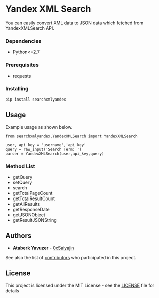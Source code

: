 # Yandex XML Search

You can easily convert XML data to JSON data which fetched from YandexXMLSearch API.

### Dependencies

* Python<=2.7

### Prerequisites

* requests

### Installing
```
pip install searchxmlyandex
```

## Usage

Example usage as shown below.

```
from searchxmlyandex.YandexXMLSearch import YandexXMLSearch

user, api_key = 'username','api_key'
query = raw_input('Search Term: ')
parser = YandexXMLSearch(user,api_key,query)

```

### Method List

* getQuery
* setQuery
* search
* getTotalPageCount
* getTotalResultCount
* getAllResults
* getResponseDate
* getJSONObject
* getResultJSONString

## Authors

* **Ataberk Yavuzer** - [0xSaiyajin](https://github.com/0xSaiyajin)

See also the list of [contributors](https://github.com/your/project/contributors) who participated in this project.

## License

This project is licensed under the MIT License - see the [LICENSE](LICENSE) file for details

